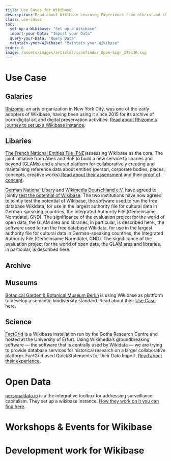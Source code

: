 ```yaml
---
title: Use Cases for Wikibase
description: Read about Wikibase Learning Experience from others and share your story.
class: use-cases
toc:  
  set-up-a-Wikibase: "Set up a Wikibase"
  import-your-Data: "Import your Data"
  query-your-Data: "Query Data"
  maintain-your-Wikibase: "Maintain your Wikibase"
order: 8
image: /assets/images/articles/iconfinder_Open-Sign_379430.svg
---
```


# Use Case



## Galaries

[Rhizome](https://rhizome.org/), an arts organization in New York City, was one of the early adopters of Wikibase, having been using it since 2015 for its archive of born-digital art and digital preservation activities. [Read about Rhizome's journey to set up a Wikibase instance](https://wikimediafoundation.org/2018/09/06/rhizome-wikibase/).

## Libaries

[The French National Entities File (FNE)](https://www.transition-bibliographique.fr/2019-04-02-appel-offre-preuve-concept-wikibase-pour-fne/)assessing Wikibase as the core. The joint initiative from Abes and BnF to build a new service to libaries and beyond (GLAMs) and a shared platform for collaboratively creating and maintaining reference data about entities (person, corporate bodies, places, concepts, creative works).[Read about their assensment](https://upload.wikimedia.org/wikipedia/commons/1/16/Wikibase_for_FNE.pdf) and their [proof of concept](https://www.transition-bibliographique.fr/fne/fichier-national-entites/).

[German National Libary](https://www.dnb.de/DE/Home/home_node.html) and [Wikimedia Deutschland e.V.](https://www.wikimedia.de/) have agreed to jointly [test the potential of Wikibase](https://wiki.dnb.de/pages/viewpage.action?pageId=147754828). The two institutions have now agreed to jointly test the potential of Wikibase, the software used to run the free database Wikidata, for use in the largest authority file for cultural data in German-speaking countries, the Integrated Authority File (Gemeinsame Normdatei, GND). The significance of the evaluation project for the world of open data, the GLAM area and libraries, in particular, is described here., the software used to run the free database Wikidata, for use in the largest authority file for cultural data in German-speaking countries, the Integrated Authority File (Gemeinsame Normdatei, GND). The significance of the evaluation project for the world of open data, the GLAM area and libraries, in particular, is described here.

## Archive


## Museums

[Botanical Garden & Botanical Museum Berlin](https://www.visitberlin.de/en/botanic-garden-and-botanical-museum) is using Wikibase as plattform to develop a semantic biodiversity standard. Read about their [Use Case](https://upload.wikimedia.org/wikipedia/commons/0/0c/WikidataCon_2019_David_Fichtmueller_-_Using_Wikibase_as_a_Platform_to_Develop_a_Semantic_Biodiversity_Standard.pdf) here. 

## Science 

[FactGrid](https://blog.factgrid.de/) is a Wikibase installation run by the Gotha Research Centre and hosted at the University of Erfurt. Using Wikimedia’s groundbreaking software — the software that is centrally used by Wikidata — we are trying to provide database services for historical research on a larger collaborative platform. FactGrid used QuickStatements for their Data Import. [Read about their experience](https://blog.factgrid.de/archives/811).

# Open Data

[personaldata.io](https://personaldata.io/) is a the integrative toolbox for addressing surveillance capitalism. They set up a wikibase instance. [How they work on it you can find here](https://forum.personaldata.io/t/an-example-uber-on-our-wiki/80). 


# Workshops & Events for Wikibase 

# Development work for Wikibase

